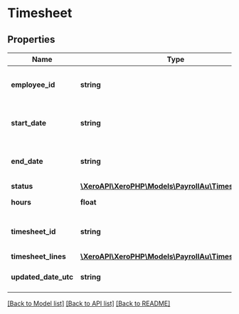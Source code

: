 # Timesheet

## Properties
Name | Type | Description | Notes
------------ | ------------- | ------------- | -------------
**employee_id** | **string** | The Xero identifier for an employee | 
**start_date** | **string** | Period start date (YYYY-MM-DD) | 
**end_date** | **string** | Period end date (YYYY-MM-DD) | 
**status** | [**\XeroAPI\XeroPHP\Models\PayrollAu\TimesheetStatus**](TimesheetStatus.md) |  | [optional] 
**hours** | **float** | Timesheet total hours | [optional] 
**timesheet_id** | **string** | The Xero identifier for a Payroll Timesheet | [optional] 
**timesheet_lines** | [**\XeroAPI\XeroPHP\Models\PayrollAu\TimesheetLine[]**](TimesheetLine.md) |  | [optional] 
**updated_date_utc** | **string** | Last modified timestamp | [optional] 

[[Back to Model list]](../README.md#documentation-for-models) [[Back to API list]](../README.md#documentation-for-api-endpoints) [[Back to README]](../README.md)


